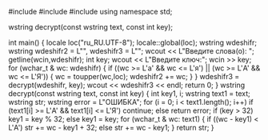 #include <iostream>
#include <locale>
#include <string>
using namespace std;

wstring decrypt(const wstring text, const int key);

int main()
{
	locale loc("ru_RU.UTF-8");
	locale::global(loc);
	wstring wdeshifr;
	wstring wdeshifr2 = L"", wdeshifr3 = L"";
	wcout << L"Введите слова(о): ";
	getline(wcin,wdeshifr);
	int key;
	wcout << L"Введите ключ:";
	wcin >> key;
	for (wchar_t & wc: wdeshifr) {
		if ((wc >= L'а' && wc <= L'я') || (wc >= L'А' && wc <= L'Я')) {
			wc = toupper(wc,loc);
			wdeshifr2 += wc;
		}
	}
	wdeshifr3 = decrypt(wdeshifr, key);
	wcout << wdeshifr3 << endl;
	return 0;
}
wstring decrypt(const wstring text, const int key)
{
	int key1, i;
	wstring text1 = text;
	wstring str;
	wstring error = L"ОШИБКА";
	for (i = 0; i < text1.length(); i++)
		if (text1[i] >= L'А' && text1[i] <= L'Я')
			continue;
		else
			return error;
	if (key > 32) key1 = key % 32;
	else key1 = key;
	for (wchar_t & wc: text1) {
		if ((wc - key1) < L'А')
			str += wc - key1 + 32;
		else
			str += wc - key1;
	}
	return str;
}
